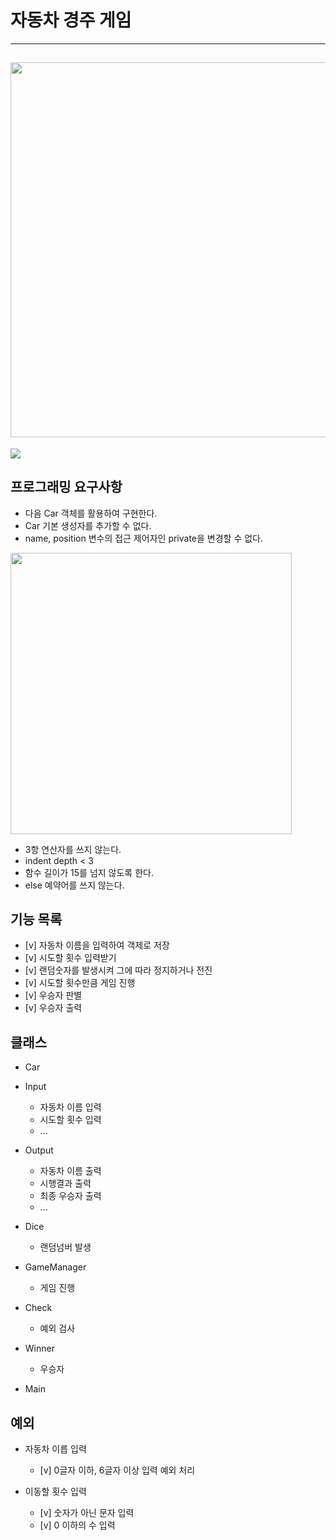 # 자동차 경주 게임
---
<img src="https://github.com/ordinCode/java_woowacourse/blob/master/%EC%9E%90%EB%8F%99%EC%B0%A8%EA%B2%BD%EC%A3%BC%EA%B2%8C%EC%9E%84/image/%EC%9E%90%EB%8F%99%EC%B0%A8%EA%B2%BD%EC%A3%BC%EA%B2%8C%EC%9E%84_%EA%B8%B0%EB%8A%A5%EC%9A%94%EA%B5%AC%EC%82%AC%ED%95%AD.png?raw=true" width="600"></center>
---
<img src="https://github.com/ordinCode/java_woowacourse/blob/master/%EC%9E%90%EB%8F%99%EC%B0%A8%EA%B2%BD%EC%A3%BC%EA%B2%8C%EC%9E%84/image/%EC%9E%90%EB%8F%99%EC%B0%A8%EA%B2%BD%EC%A3%BC%EA%B2%8C%EC%9E%84_%EC%8B%A4%ED%96%89%EA%B2%B0%EA%B3%BC.png?raw=true" with="400"></center></center>

## 프로그래밍 요구사항
- 다음 Car 객체를 활용하여 구현한다.
- Car 기본 생성자를 추가할 수 없다.
- name, position 변수의 접근 제어자인 private을 변경할 수 없다.

<img src="https://github.com/ordinCode/java_woowacourse/blob/master/%EC%9E%90%EB%8F%99%EC%B0%A8%EA%B2%BD%EC%A3%BC%EA%B2%8C%EC%9E%84/image/%EC%9E%90%EB%8F%99%EC%B0%A8%EA%B2%BD%EC%A3%BC%EA%B2%8C%EC%9E%84_car%ED%81%B4%EB%9E%98%EC%8A%A4.png?raw=true" width="450"></center>


- 3항 연산자를 쓰지 않는다.
- indent depth < 3
- 함수 길이가 15를 넘지 않도록 한다.
- else 예약어를 쓰지 않는다.

## 기능 목록
- [v] 자동차 이름을 입력하여 객제로 저장
- [v] 시도할 횟수 입력받기
- [v] 랜덤숫자를 발생시켜 그에 따라 정지하거나 전진
- [v] 시도할 횟수만큼 게임 진행
- [v] 우승자 판별
- [v] 우승자 출력

## 클래스
- Car

- Input
  - 자동차 이름 입력
  - 시도할 횟수 입력
  - ...

- Output
  - 자동차 이름 출력
  - 시행결과 출력
  - 최종 우승자 출력 
  - ...

- Dice
  - 랜덤넘버 발생

- GameManager
  - 게임 진행
  
- Check
  - 예외 검사
  
- Winner
  - 우승자

- Main

## 예외
- 자동차 이릅 입력
  - [v] 0글자 이하, 6글자 이상 입력 예외 처리

- 이동할 횟수 입력
  - [v] 숫자가 아닌 문자 입력
  - [v] 0 이하의 수 입력
